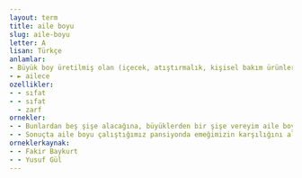 ```yaml
---
layout: term
title: aile boyu
slug: aile-boyu
letter: A
lisan: Türkçe
anlamlar:
- Büyük boy üretilmiş olan (içecek, atıştırmalık, kişisel bakım ürünleri vb.)
- ► ailece
ozellikler:
- - sıfat
- - sıfat
  - zarf
ornekler:
- - Bunlardan beş şişe alacağına, büyüklerden bir şişe vereyim aile boyu, onu götür, daha iyi değil mi?
- - Sonuçta aile boyu çalıştığımız pansiyonda emeğimizin karşılığını aldık.
orneklerkaynak:
- - Fakir Baykurt
- - Yusuf Gül
---
```


